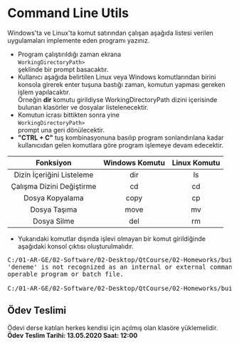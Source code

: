 # Command Line Utils

Windows'ta ve Linux'ta komut satırından çalışan aşağıda listesi verilen uygulamaları implemente eden programı yazınız.

* Program çalıştırıldığı zaman ekrana  
  <code>WorkingDirectoryPath> </code>  
şeklinde bir prompt basacaktır.
* Kullanıcı aşağıda belirtilen Linux veya Windows komutlarından birini konsola girerek enter tuşuna bastığı zaman, komutun yapması gereken işlem yapılacaktır.  
Örneğin **dir** komutu girildiyse WorkingDirectoryPath dizini içerisinde bulunan klasörler ve dosyalar listelenecektir.
* Komutun icrası bittikten sonra yine  
<code>WorkingDirectoryPath> </code>  
prompt una geri dönülecektir.
* **"CTRL + C"** tuş kombinasyonuna basılıp program sonlandırılana kadar kullanıcıdan gelen komutlara göre program işlemeye devam edecektir.


| Fonksiyon                  | Windows Komutu | Linux Komutu |
|:--------------------------:|:--------------:|:------------:|
| Dizin İçeriğini Listeleme  |  dir           |    ls        |
| Çalışma Dizini Değiştirme  |   cd           |    cd        |
| Dosya Kopyalama            |  copy          |    cp        |
| Dosya Taşıma               |  move          |    mv        |
| Dosya Silme                |  del           |    rm        |

* Yukarıdaki komutlar dışında işlevi olmayan bir komut girildiğinde aşağıdaki konsol çıktısı oluşturulmalıdır.  
<pre>
C:/01-AR-GE/02-Software/02-Desktop/QtCourse/02-Homeworks/build-CommandLineUtils-Desktop_Qt_5_14_1_MinGW_32_bit-Debug> deneme
'deneme' is not recognized as an internal or external command,
operable program or batch file.

C:/01-AR-GE/02-Software/02-Desktop/QtCourse/02-Homeworks/build-CommandLineUtils-Desktop_Qt_5_14_1_MinGW_32_bit-Debug>
</pre>


## Ödev Teslimi
 
Ödevi derse katılan herkes kendisi için açılmış olan klasöre yüklemelidir. **Ödev Teslim Tarihi: 13.05.2020 Saat: 12:00**

